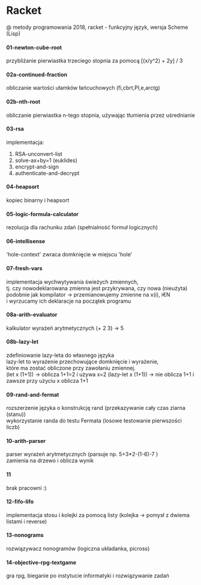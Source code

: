 # Racket
@ metody programowania 2018,
racket - funkcyjny język, wersja Scheme (Lisp)

#### 01-newton-cube-root
przybliżanie pierwiastka trzeciego stopnia za pomocą [(x/y^2) + 2y] / 3

#### 02a-continued-fraction
obliczanie wartości ułamków łańcuchowych (fi,cbrt,PI,e,arctg)

#### 02b-nth-root
obliczanie pierwiastka n-tego stopnia, używając tłumienia przez uśrednianie

#### 03-rsa
implementacja:
1. RSA-unconvert-list
2. solve-ax+by=1 (euklides)
3. encrypt-and-sign
4. authenticate-and-decrypt

#### 04-heapsort
kopiec binarny i heapsort

#### 05-logic-formula-calculator
rezolucja dla rachunku zdań (spełnialność formuł logicznych)

#### 06-intellisense
'hole-context' zwraca domknięcie w miejscu 'hole'

#### 07-fresh-vars
implementacja wychwytywania świeżych zmiennych,  
tj. czy nowodeklarowana zmienna jest przykrywana, czy nowa (nieużyta)  
podobnie jak kompilator -> przemianowujemy zmienne na x(i), i€N  
i wyrzucamy ich deklaracje na początek programu

#### 08a-arith-evaluator
kalkulator wyrażeń arytmetycznych
(+ 2 3) -> 5

#### 08b-lazy-let
zdefiniowanie lazy-leta do własnego języka  
lazy-let to wyrażenie przechowujące domknięcie i wyrażenie,  
które ma zostać obliczone przy zawołaniu zmiennej.  
(let x (1+1)) -> oblicza 1+1=2 i używa x=2
(lazy-let x (1+1)) -> nie oblicza 1+1 i zawsze przy użyciu x oblicza 1+1

#### 09-rand-and-fermat
rozszerzenie języka o konstrukcję rand (przekazywanie cały czas ziarna (stanu))  
wykorzystanie randa do testu Fermata (losowe testowanie pierwszości liczb)

#### 10-arith-parser
parser wyrażeń arytmetycznych (parsuje np. 5+3*2-(1-6)-7 )  
zamienia na drzewo i oblicza wynik

#### 11
brak pracowni :)

#### 12-fifo-lifo
implementacja stosu i kolejki za pomocą listy
(kolejka -> pomysł z dwiema listami i reverse)

#### 13-nonograms
rozwiązywacz nonogramów (logiczna układanka, picross)

#### 14-objective-rpg-textgame
gra rpg, bieganie po instytucie informatyki i rozwiązywanie zadań

